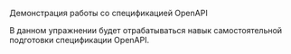 Демонстрация работы cо спецификацией OpenAPI

В данном упражнении будет отрабатываться навык самостоятельной подготовки спецификации OpenAPI.

